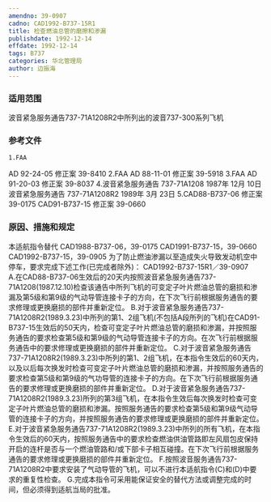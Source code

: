 ```yaml
---
amendno: 39-0907
cadno: CAD1992-B737-15R1
title: 检查燃油总管的磨擦和渗漏
publishdate: 1992-12-14
effdate: 1992-12-14
tags: B737
categories: 华北管理局
author: 边振海
---
```


### 适用范围 
波音紧急服务通告737-71A1208R2中所列出的波音737-300系列飞机

### 参考文件
    1.FAA 
AD 92-24-05 修正案 39-8410
    2.FAA 
AD 88-11-01 修正案 39-5918
    3.FAA 
AD 91-20-03 修正案 39-8037
    4.波音紧急服务通告 737-71A1208 1987年 12月 10日波音紧急服务通告 737-71A1208R2  1989年 3月 23日
    5.CAD88-B737-06 	修正案 39-0175   CAD91-B737-15 修正案 39-0660 


### 原因、措施和规定 
本适航指令替代 CAD1988-B737-06，39-0175 CAD1991-B737-15，39-0660 CAD1992-B737-15，39-0905
    为了防止燃油渗漏以至造成失火导致发动机空中停车，要求完成下述工作(已完成者除外)： 
  CAD1992-B737-15R1／39-0907   
    A.在CAD88-B737-06生效后的20天内按照波音紧急服务通告737-71A1208(1987.12.10)检查该通告中所列飞机的可变定子叶片燃油总管的磨损和渗漏及第5级和第9级的气动导管连接卡子的方向，在下次飞行前根据服务通告的要求修理或更换磨损的部件并重新定位。 
    B.对于波音紧急服务通告737-71A1208R2(1989.3.23)中所列的第1、2组飞机(不包括A段所列的飞机)在CAD91-B737-15生效后的50天内，检查可变定子叶片燃油总管的磨损和渗漏，并按照服务通告的要求检查第5级和第9级的气动导管连接卡子的方向。在次飞行前根据服务通告中的要求修理或更换磨损的部件并重新定位。 
    C.对于波音紧急服务通告737-71A1208R2(1989.3.23)中所列的第1、2组飞机，在本指令生效后的60天内，以及以后每次换发时检查可变定子叶片燃油总管的磨损和渗漏，并按照服务通告的要求检查第5级和第9级的气功导管的连接卡子的方向。在下次飞行前根据服务通告的要求修理或更换磨损的部件并重新定位。 
    D.对于波音紧急服务通告737-71A1208R2(1989.3.23)所列的第3组飞机，在本指令生效后每次换发时检查可变定子叶片燃油总管的磨损和渗漏。按照服务通告的要求检查第5级和第9级气动导管的连接卡子的方向，并按照服务通告的要求修理或更换磨损的部件并重新定位。
    E.对于波音紧急服务通告737-71A1208R2(1989.3.23)中所列的所有飞机，在本指令生效后的60天内，按照服务通告中的要求检查燃油供油管路即左风扇包皮保持开启的连杆是否与一个燃油管路和/或下部卡子相互碰撞。在下次飞行前根据服务通告的要求修理或更换磨损的部件并重新定位。
    F.按照波音服务通告737-71A1208R2中要求安装了气动导管的飞机，可以不进行本适航指令(C)和(D)中要求的重复性检查。 
    G.完成本指令可采用能保证安全的替代方法或调整完成的时间，但必须得到适航当局的批准。

